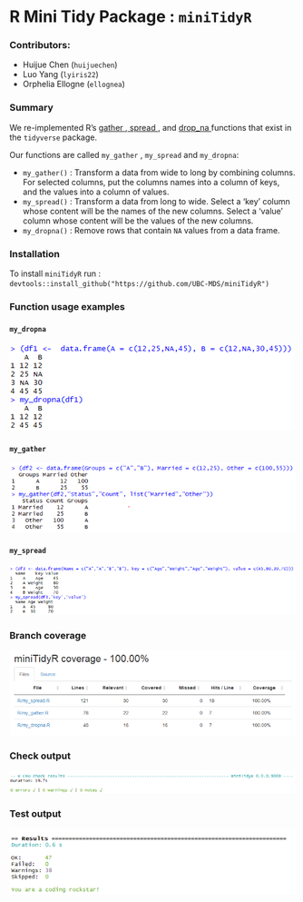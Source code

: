 # R Mini Tidy Package : `miniTidyR`

### Contributors:
- Huijue Chen (`huijuechen`)
- Luo Yang (`lyiris22`)
- Orphelia Ellogne (`ellognea`)

### Summary
We re-implemented R’s <a href="https://tidyr.tidyverse.org/reference/gather.html"> gather </a>,<a href="https://tidyr.tidyverse.org/reference/spread.html"> spread </a>, and <a href="https://tidyr.tidyverse.org/reference/drop_na.html"> drop_na </a> functions that exist in the `tidyverse` package.

Our functions are called `my_gather` , `my_spread` and `my_dropna`:

- `my_gather()` : Transform a data from wide to long by combining columns. For selected columns, put the columns names into a column of keys, and the values into a column of values.
- `my_spread()` : Transform a data from long to wide.  Select a ‘key’ column whose content will be the names of the new columns. Select a ‘value’ column whose content will be the values of the new columns.
- `my_dropna()` : Remove rows that contain `NA` values from a data frame.

### Installation
To install  `miniTidyR` run :  `devtools::install_github("https://github.com/UBC-MDS/miniTidyR")`

### Function usage examples

#### `my_dropna`

![](images/my_dropna.PNG)

#### `my_gather`

![](images/my_gather.PNG)

#### `my_spread`

![](images/my_spread.PNG)

### Branch coverage

![](images/coverage.PNG)

### Check output

![](images/check_results.PNG)

### Test output

![](images/test_results.PNG)
